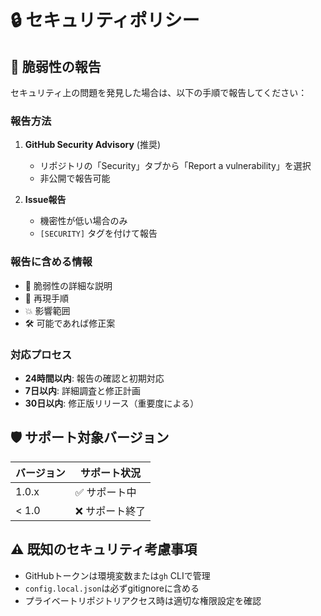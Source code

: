# 🔒 セキュリティポリシー

## 🚨 脆弱性の報告

セキュリティ上の問題を発見した場合は、以下の手順で報告してください：

### **報告方法**

1. **GitHub Security Advisory** (推奨)
   - リポジトリの「Security」タブから「Report a vulnerability」を選択
   - 非公開で報告可能

2. **Issue報告**
   - 機密性が低い場合のみ
   - `[SECURITY]` タグを付けて報告

### **報告に含める情報**

- 🐛 脆弱性の詳細な説明
- 🔄 再現手順
- 💥 影響範囲
- 🛠️ 可能であれば修正案

### **対応プロセス**

- **24時間以内**: 報告の確認と初期対応
- **7日以内**: 詳細調査と修正計画
- **30日以内**: 修正版リリース（重要度による）

## 🛡️ サポート対象バージョン

| バージョン | サポート状況 |
|-----------|-------------|
| 1.0.x     | ✅ サポート中 |
| < 1.0     | ❌ サポート終了 |

## ⚠️ 既知のセキュリティ考慮事項

- GitHubトークンは環境変数または`gh` CLIで管理
- `config.local.json`は必ずgitignoreに含める
- プライベートリポジトリアクセス時は適切な権限設定を確認
